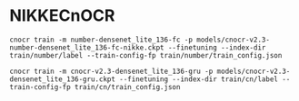 # NIKKECnOCR

`cnocr train -m number-densenet_lite_136-fc -p models/cnocr-v2.3-number-densenet_lite_136-fc-nikke.ckpt --finetuning --index-dir train/number/label --train-config-fp train/number/train_config.json`

`cnocr train -m cnocr-v2.3-densenet_lite_136-gru -p models/cnocr-v2.3-densenet_lite_136-gru.ckpt --finetuning --index-dir train/cn/label --train-config-fp train/cn/train_config.json`